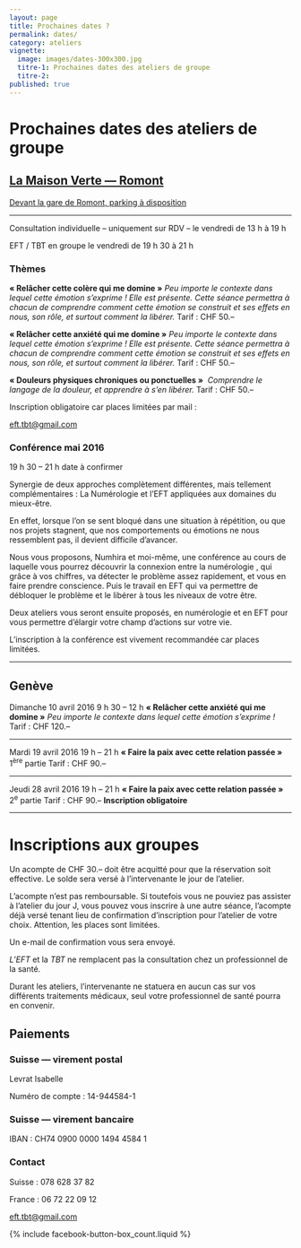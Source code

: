 ```yaml
---
layout: page
title: Prochaines dates ?
permalink: dates/
category: ateliers
vignette:
  image: images/dates-300x300.jpg
  titre-1: Prochaines dates des ateliers de groupe
  titre-2:
published: true
---
```



# Prochaines dates des ateliers de groupe



## [La Maison Verte — Romont](http://maison-verte.ch/)

[Devant la gare de Romont, parking à disposition](https://goo.gl/maps/de1IP)


---

Consultation individuelle – uniquement sur RDV – le vendredi de 13 h à 19 h

EFT / TBT en groupe le vendredi de 19 h 30 à 21 h

### Thèmes

**« Relâcher cette colère qui me domine »**
*Peu importe le contexte dans lequel cette émotion s’exprime ! Elle est présente. Cette séance permettra à chacun de comprendre comment cette émotion se construit et ses effets en nous, son rôle, et surtout comment la libérer.*
Tarif : CHF 50.–

**« Relâcher cette anxiété qui me domine »**
*Peu importe le contexte dans lequel cette émotion s’exprime ! Elle est présente. Cette séance permettra à chacun de comprendre comment cette émotion se construit et ses effets en nous, son rôle, et surtout comment la libérer.*
Tarif : CHF 50.–

**« Douleurs physiques chroniques ou ponctuelles »**
 *Comprendre le langage de la douleur, et apprendre à s’en libérer.*
Tarif : CHF 50.–

Inscription obligatoire car places limitées par mail :

<eft.tbt@gmail.com>


### Conférence mai 2016

19 h 30 – 21 h
date à confirmer

Synergie de deux approches complètement différentes, mais tellement complémentaires : La Numérologie et l’EFT appliquées aux domaines du mieux-être.

En effet, lorsque l’on se sent bloqué dans une situation à répétition, ou que nos projets stagnent, que nos comportements ou émotions ne nous ressemblent pas, il devient difficile d’avancer.

Nous vous proposons, Numhira et moi-même, une conférence au cours de laquelle vous pourrez découvrir la connexion entre la numérologie , qui grâce à vos chiffres, va détecter le problème assez rapidement, et vous en faire prendre conscience. Puis le travail en EFT qui va permettre de débloquer le problème et le libérer à tous les niveaux de votre être.

Deux ateliers vous seront ensuite proposés, en numérologie et en EFT pour vous permettre d’élargir votre champ d’actions sur votre vie.

L’inscription à la conférence est vivement recommandée car places limitées.




---

## Genève

Dimanche 10 avril 2016
9 h 30 – 12 h
**« Relâcher cette anxiété qui me domine »**
*Peu importe le contexte dans lequel cette émotion s’exprime !*
Tarif : CHF 120.–

---

Mardi 19 avril 2016
19 h – 21 h
**« Faire la paix avec cette relation passée »**
1<sup>ère</sup> partie
Tarif : CHF 90.–

---

Jeudi 28 avril 2016
19 h – 21 h
**« Faire la paix avec cette relation passée »**
2<sup>e</sup> partie
Tarif : CHF 90.–
**Inscription obligatoire**

---


# Inscriptions aux groupes

Un acompte de CHF 30.– doit être acquitté pour que la réservation soit effective. Le solde sera versé à l’intervenante le jour de l’atelier.

L’acompte n’est pas remboursable. Si toutefois vous ne pouviez pas assister à l’atelier du jour J, vous pouvez vous inscrire à une autre séance, l’acompte déjà versé tenant lieu de confirmation d’inscription pour l’atelier de votre choix. Attention, les places sont limitées.

Un e-mail de confirmation vous sera envoyé.

*L’EFT* et la *TBT* ne remplacent pas la consultation chez un professionnel de la santé.

Durant les ateliers, l’intervenante ne statuera en aucun cas sur vos différents traitements médicaux, seul votre professionnel de santé pourra en convenir.



## Paiements


### Suisse — virement postal

Levrat Isabelle

Numéro de compte : 14-944584-1



### Suisse — virement bancaire

IBAN : CH74 0900 0000 1494 4584 1



### Contact

<i class="fa fa-mobile"></i> Suisse : 078 628 37 82

<i class="fa fa-mobile"></i> France : 06 72 22 09 12

<eft.tbt@gmail.com>


{% include facebook-button-box_count.liquid %}

